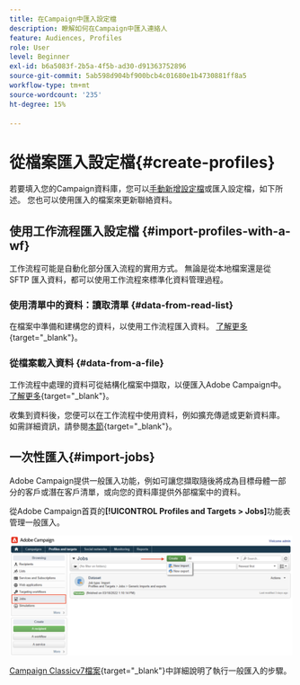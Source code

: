 ```yaml
---
title: 在Campaign中匯入設定檔
description: 瞭解如何在Campaign中匯入連絡人
feature: Audiences, Profiles
role: User
level: Beginner
exl-id: b6a5083f-2b5a-4f5b-ad30-d91363752896
source-git-commit: 5ab598d904bf900bcb4c01680e1b4730881ff8a5
workflow-type: tm+mt
source-wordcount: '235'
ht-degree: 15%

---
```


# 從檔案匯入設定檔{#create-profiles}

若要填入您的Campaign資料庫，您可以[手動新增設定檔](create-profiles.md)或匯入設定檔，如下所述。 您也可以使用匯入的檔案來更新聯絡資料。

## 使用工作流程匯入設定檔 {#import-profiles-with-a-wf}

工作流程可能是自動化部分匯入流程的實用方式。 無論是從本地檔案還是從 SFTP 匯入資料，都可以使用工作流程來標準化資料管理過程。

### 使用清單中的資料：讀取清單 {#data-from-read-list}

在檔案中準備和建構您的資料，以使用工作流程匯入資料。 [了解更多](https://experienceleague.adobe.com/docs/campaign/automation/workflows/wf-activities/targeting-activities/read-list.html){target="_blank"}。

### 從檔案載入資料 {#data-from-a-file}

工作流程中處理的資料可從結構化檔案中擷取，以便匯入Adobe Campaign中。 [了解更多](https://experienceleague.adobe.com/docs/campaign/automation/workflows/wf-activities/action-activities/data-loading--file-.html){target="_blank"}。

收集到資料後，您便可以在工作流程中使用資料，例如擴充傳遞或更新資料庫。 如需詳細資訊，請參閱[本節](https://experienceleague.adobe.com/docs/campaign/automation/workflows/introduction/use-workflow-data.html){target="_blank"}。

## 一次性匯入{#import-jobs}

Adobe Campaign提供一般匯入功能，例如可讓您擷取隨後將成為目標母體一部分的客戶或潛在客戶清單，或向您的資料庫提供外部檔案中的資料。

從Adobe Campaign首頁的&#x200B;**[!UICONTROL Profiles and Targets > Jobs]**&#x200B;功能表管理一般匯入。

![](assets/new-import-job.png)

[Campaign Classicv7檔案](https://experienceleague.adobe.com/docs/campaign-classic/using/getting-started/importing-and-exporting-data/generic-imports-exports/about-generic-imports-exports.html?lang=zh-Hant){target="_blank"}中詳細說明了執行一般匯入的步驟。
